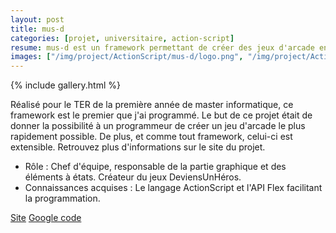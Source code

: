 ```yaml
---
layout: post
title: mus-d
categories: [projet, universitaire, action-script]
resume: mus-d est un framework permettant de créer des jeux d'arcade en flex.
images: ["/img/project/ActionScript/mus-d/logo.png", "/img/project/ActionScript/mus-d/createur.png", "/img/project/ActionScript/mus-d/deviensunhero.png", "/img/project/ActionScript/mus-d/pacman.png", "/img/project/ActionScript/mus-d/pingpong.png"]
---
```

{% include gallery.html %}

Réalisé pour le TER de la première année de master informatique, ce framework est le premier que j'ai programmé. Le but de ce projet était de donner la possibilité à un programmeur de créer un jeu d'arcade le plus rapidement possible. De plus, et comme tout framework, celui-ci est extensible. Retrouvez plus d'informations sur le site du projet.

* Rôle : Chef d'équipe, responsable de la partie graphique et des éléments à états. Créateur du jeux DeviensUnHéros.
* Connaissances acquises : Le langage ActionScript et l'API Flex facilitant la programmation.

<div class="container-link">
  <a href="http://mus-d.lydiman.net" target="_blank">Site</a>
  <a href="http://code.google.com/p/mus-d/" target="_blank">Google code</a>
</div>